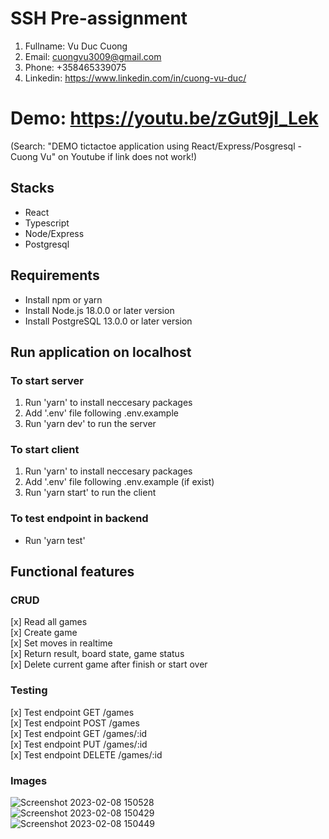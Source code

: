 # SSH Pre-assignment

1. Fullname: Vu Duc Cuong
2. Email: cuongvu3009@gmail.com
3. Phone: +358465339075
4. Linkedin: https://www.linkedin.com/in/cuong-vu-duc/

# Demo: https://youtu.be/zGut9jI_Lek

(Search: "DEMO tictactoe application using React/Express/Posgresql - Cuong Vu" on Youtube if link does not work!)

## Stacks

- React
- Typescript
- Node/Express
- Postgresql

## Requirements

- Install npm or yarn
- Install Node.js 18.0.0 or later version
- Install PostgreSQL 13.0.0 or later version

## Run application on localhost

### To start server

1. Run 'yarn' to install neccesary packages
2. Add '.env' file following .env.example
3. Run 'yarn dev' to run the server

### To start client

1. Run 'yarn' to install neccesary packages
2. Add '.env' file following .env.example (if exist)
3. Run 'yarn start' to run the client

### To test endpoint in backend

- Run 'yarn test'

## Functional features

### CRUD

[x] Read all games<br>
[x] Create game<br>
[x] Set moves in realtime <br>
[x] Return result, board state, game status <br>
[x] Delete current game after finish or start over <br>

### Testing

[x] Test endpoint GET /games<br>
[x] Test endpoint POST /games<br>
[x] Test endpoint GET /games/:id<br>
[x] Test endpoint PUT /games/:id<br>
[x] Test endpoint DELETE /games/:id<br>

### Images

![Screenshot 2023-02-08 150528](https://user-images.githubusercontent.com/39565575/217539430-8c789da9-87d5-4a33-b03b-dcdc447d769a.png)   <br>
![Screenshot 2023-02-08 150429](https://user-images.githubusercontent.com/39565575/217539434-7305af99-d62c-4035-9804-402cfda0d9d4.png)   <br>
![Screenshot 2023-02-08 150449](https://user-images.githubusercontent.com/39565575/217539436-59af3ddb-e578-4efc-b5e5-818389a0a5dc.png)   <br>

